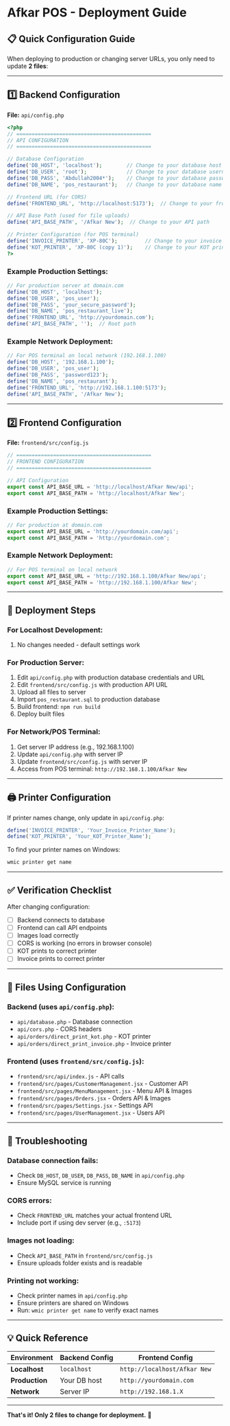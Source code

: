 # Afkar POS - Deployment Guide

## 📋 Quick Configuration Guide

When deploying to production or changing server URLs, you only need to update **2 files**:

---

## 1️⃣ Backend Configuration
**File:** `api/config.php`

```php
<?php
// ============================================
// API CONFIGURATION
// ============================================

// Database Configuration
define('DB_HOST', 'localhost');        // Change to your database host
define('DB_USER', 'root');             // Change to your database username
define('DB_PASS', 'Abdullah2004*');    // Change to your database password
define('DB_NAME', 'pos_restaurant');   // Change to your database name

// Frontend URL (for CORS)
define('FRONTEND_URL', 'http://localhost:5173');  // Change to your frontend URL

// API Base Path (used for file uploads)
define('API_BASE_PATH', '/Afkar New');  // Change to your API path

// Printer Configuration (for POS terminal)
define('INVOICE_PRINTER', 'XP-80C');         // Change to your invoice printer name
define('KOT_PRINTER', 'XP-80C (copy 1)');    // Change to your KOT printer name
?>
```

### Example Production Settings:
```php
// For production server at domain.com
define('DB_HOST', 'localhost');
define('DB_USER', 'pos_user');
define('DB_PASS', 'your_secure_password');
define('DB_NAME', 'pos_restaurant_live');
define('FRONTEND_URL', 'http://yourdomain.com');
define('API_BASE_PATH', '');  // Root path
```

### Example Network Deployment:
```php
// For POS terminal on local network (192.168.1.100)
define('DB_HOST', '192.168.1.100');
define('DB_USER', 'pos_user');
define('DB_PASS', 'password123');
define('DB_NAME', 'pos_restaurant');
define('FRONTEND_URL', 'http://192.168.1.100:5173');
define('API_BASE_PATH', '/Afkar New');
```

---

## 2️⃣ Frontend Configuration
**File:** `frontend/src/config.js`

```javascript
// ============================================
// FRONTEND CONFIGURATION
// ============================================

// API Configuration
export const API_BASE_URL = 'http://localhost/Afkar New/api';
export const API_BASE_PATH = 'http://localhost/Afkar New';
```

### Example Production Settings:
```javascript
// For production at domain.com
export const API_BASE_URL = 'http://yourdomain.com/api';
export const API_BASE_PATH = 'http://yourdomain.com';
```

### Example Network Deployment:
```javascript
// For POS terminal on local network
export const API_BASE_URL = 'http://192.168.1.100/Afkar New/api';
export const API_BASE_PATH = 'http://192.168.1.100/Afkar New';
```

---

## 🚀 Deployment Steps

### For Localhost Development:
1. No changes needed - default settings work

### For Production Server:
1. Edit `api/config.php` with production database credentials and URL
2. Edit `frontend/src/config.js` with production API URL
3. Upload all files to server
4. Import `pos_restaurant.sql` to production database
5. Build frontend: `npm run build`
6. Deploy built files

### For Network/POS Terminal:
1. Get server IP address (e.g., 192.168.1.100)
2. Update `api/config.php` with server IP
3. Update `frontend/src/config.js` with server IP
4. Access from POS terminal: `http://192.168.1.100/Afkar New`

---

## 🖨️ Printer Configuration

If printer names change, only update in `api/config.php`:

```php
define('INVOICE_PRINTER', 'Your_Invoice_Printer_Name');
define('KOT_PRINTER', 'Your_KOT_Printer_Name');
```

To find your printer names on Windows:
```cmd
wmic printer get name
```

---

## ✅ Verification Checklist

After changing configuration:

- [ ] Backend connects to database
- [ ] Frontend can call API endpoints
- [ ] Images load correctly
- [ ] CORS is working (no errors in browser console)
- [ ] KOT prints to correct printer
- [ ] Invoice prints to correct printer

---

## 📝 Files Using Configuration

### Backend (uses `api/config.php`):
- `api/database.php` - Database connection
- `api/cors.php` - CORS headers
- `api/orders/direct_print_kot.php` - KOT printer
- `api/orders/direct_print_invoice.php` - Invoice printer

### Frontend (uses `frontend/src/config.js`):
- `frontend/src/api/index.js` - API calls
- `frontend/src/pages/CustomerManagement.jsx` - Customer API
- `frontend/src/pages/MenuManagement.jsx` - Menu API & Images
- `frontend/src/pages/Orders.jsx` - Orders API & Images
- `frontend/src/pages/Settings.jsx` - Settings API
- `frontend/src/pages/UserManagement.jsx` - Users API

---

## 🔧 Troubleshooting

### Database connection fails:
- Check `DB_HOST`, `DB_USER`, `DB_PASS`, `DB_NAME` in `api/config.php`
- Ensure MySQL service is running

### CORS errors:
- Check `FRONTEND_URL` matches your actual frontend URL
- Include port if using dev server (e.g., `:5173`)

### Images not loading:
- Check `API_BASE_PATH` in `frontend/src/config.js`
- Ensure uploads folder exists and is readable

### Printing not working:
- Check printer names in `api/config.php`
- Ensure printers are shared on Windows
- Run: `wmic printer get name` to verify exact names

---

## 💡 Quick Reference

| Environment | Backend Config | Frontend Config |
|-------------|---------------|-----------------|
| **Localhost** | `localhost` | `http://localhost/Afkar New` |
| **Production** | Your DB host | `http://yourdomain.com` |
| **Network** | Server IP | `http://192.168.1.X` |

---

**That's it! Only 2 files to change for deployment.** 🎉
